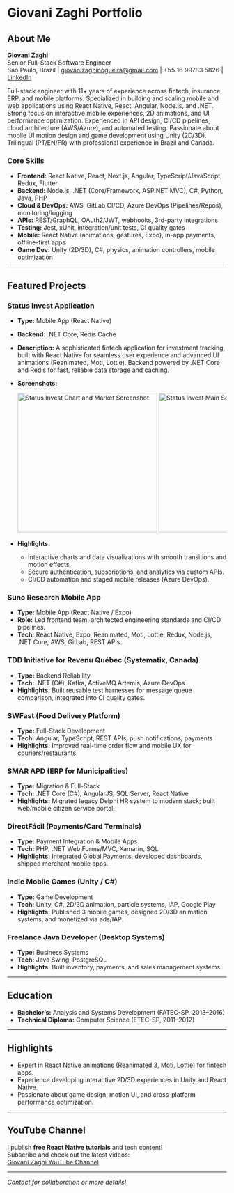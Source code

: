 # Giovani Zaghi Portfolio

## About Me

**Giovani Zaghi**  
Senior Full-Stack Software Engineer  
São Paulo, Brazil | giovanizaghinogueira@gmail.com | +55 16 99783 5826 | [LinkedIn](#)

Full-stack engineer with 11+ years of experience across fintech, insurance, ERP, and mobile platforms. Specialized in building and scaling mobile and web applications using React Native, React, Angular, Node.js, and .NET. Strong focus on interactive mobile experiences, 2D animations, and UI performance optimization. Experienced in API design, CI/CD pipelines, cloud architecture (AWS/Azure), and automated testing. Passionate about mobile UI motion design and game development using Unity (2D/3D). Trilingual (PT/EN/FR) with professional experience in Brazil and Canada.

### Core Skills

- **Frontend:** React Native, React, Next.js, Angular, TypeScript/JavaScript, Redux, Flutter
- **Backend:** Node.js, .NET (Core/Framework, ASP.NET MVC), C#, Python, Java, PHP
- **Cloud & DevOps:** AWS, GitLab CI/CD, Azure DevOps (Pipelines/Repos), monitoring/logging
- **APIs:** REST/GraphQL, OAuth2/JWT, webhooks, 3rd-party integrations
- **Testing:** Jest, xUnit, integration/unit tests, CI quality gates
- **Mobile:** React Native (animations, gestures, Expo), in-app payments, offline-first apps
- **Game Dev:** Unity (2D/3D), C#, physics, animation controllers, mobile optimization

---

## Featured Projects

### Status Invest Application
- **Type:** Mobile App (React Native)
- **Backend:** .NET Core, Redis Cache
- **Description:** A sophisticated fintech application for investment tracking, built with React Native for seamless user experience and advanced UI animations (Reanimated, Moti, Lottie). Backend powered by .NET Core and Redis for fast, reliable data storage and caching.
- **Screenshots:**  

  <div style="overflow-x: auto; white-space: nowrap;">
    <img src="https://play-lh.googleusercontent.com/gn0bmTtag0ieWYJHfrfWceMYKTvaE9gZwW6e-Eixx0hwX3goAclFsY5BXAkiGBaW3Q=w2560-h1440" alt="Status Invest Chart and Market Screenshot" width="320" style="display: inline-block;"/>
    <img src="https://play-lh.googleusercontent.com/XlukE7Z8wdd7XXJqNRNn8lWh-CoYjq-97YRWijfOdA51XoV32cNm_JxY6DmztmUY6auu=w2560-h1440" alt="Status Invest Main Screen" width="320" style="display: inline-block;"/>
    <img src="https://play-lh.googleusercontent.com/BnNEJ7CZapy965abT_LqNPVNUH2hRX-rw2Rjtz14oY9VuSEkKpZH7EjWv2sqS_aeJfxS=w2560-h1440" alt="Status Invest Portfolio Screen" width="320" style="display: inline-block;"/>
    <img src="https://play-lh.googleusercontent.com/0SZhMF3bBmDCWzoBcaqZ0c0DLo2UfMahQ75T0YG-xLpc4NdB0H1tNyvKCtdfCArFqQ=w2560-h1440" alt="Status Invest Portfolio Consolidation" width="320" style="display: inline-block;"/>
    <img src="https://play-lh.googleusercontent.com/zvqoW1SFVeGDLncTSNnqVXeOBlED1a9LzNpjnQXmphtLP8ZNQJuYl8HfNsITZUlOZw=w2560-h1440" alt="Status Invest Portfolio Consolidation" width="320" style="display: inline-block;"/>
    <img src="https://play-lh.googleusercontent.com/8daHUIrq8t4rR02rYVmU_Hsi6xpXVOHPL7ZkTmUJaUEXb-iun2rQTejrFDasFttfwQ=w2560-h1440" alt="Status Invest Portfolio Consolidation" width="320" style="display: inline-block;"/>
    <img src="https://play-lh.googleusercontent.com/F3p98G7z9RZR1WAEEj-FZNfA9eTDcr7HAOd6fh6jUcvM3vS6EmrVHi02t1YQbR1iYME=w2560-h1440" alt="Status Invest Portfolio Consolidation" width="320" style="display: inline-block;"/>
  </div>

- **Highlights:**
  - Interactive charts and data visualizations with smooth transitions and motion effects.
  - Secure authentication, subscriptions, and analytics via custom APIs.
  - CI/CD automation and staged mobile releases (Azure DevOps).

### Suno Research Mobile App
- **Type:** Mobile App (React Native / Expo)
- **Role:** Led frontend team, architected engineering standards and CI/CD pipelines.
- **Tech:** React Native, Expo, Reanimated, Moti, Lottie, Redux, Node.js, .NET Core, AWS, GitLab, REST APIs.

### TDD Initiative for Revenu Québec (Systematix, Canada)
- **Type:** Backend Reliability
- **Tech:** .NET (C#), Kafka, ActiveMQ Artemis, Azure DevOps
- **Highlights:** Built reusable test harnesses for message queue comparison, integrated into CI quality gates.

### SWFast (Food Delivery Platform)
- **Type:** Full-Stack Development
- **Tech:** Angular, TypeScript, REST APIs, push notifications, payments
- **Highlights:** Improved real-time order flow and mobile UX for couriers/restaurants.

### SMAR APD (ERP for Municipalities)
- **Type:** Migration & Full-Stack
- **Tech:** .NET Core (C#), AngularJS, SQL Server, React Native
- **Highlights:** Migrated legacy Delphi HR system to modern stack; built web/mobile citizen service portal.

### DirectFácil (Payments/Card Terminals)
- **Type:** Payment Integration & Mobile Apps
- **Tech:** PHP, .NET Web Forms/MVC, Xamarin, SQL
- **Highlights:** Integrated Global Payments, developed dashboards, shipped merchant mobile apps.

### Indie Mobile Games (Unity / C#)
- **Type:** Game Development
- **Tech:** Unity, C#, 2D/3D animation, particle systems, IAP, Google Play
- **Highlights:** Published 3 mobile games, designed 2D/3D animation systems, and monetized via ads/IAP.

### Freelance Java Developer (Desktop Systems)
- **Type:** Business Systems
- **Tech:** Java Swing, PostgreSQL
- **Highlights:** Built inventory, payments, and sales management systems.

---

## Education

- **Bachelor’s:** Analysis and Systems Development (FATEC-SP, 2013–2016)
- **Technical Diploma:** Computer Science (ETEC-SP, 2011–2012)

---

## Highlights

- Expert in React Native animations (Reanimated 3, Moti, Lottie) for fintech apps.
- Experience developing interactive 2D/3D experiences in Unity and React Native.
- Passionate about game design, motion UI, and cross-platform performance optimization.

---

## YouTube Channel

I publish **free React Native tutorials** and tech content!  
Subscribe and check out the latest videos:  
[Giovani Zaghi YouTube Channel](https://www.youtube.com/@GiovaniZaghi)

---

_Contact for collaboration or more details!_
